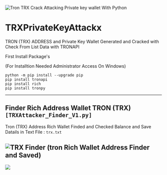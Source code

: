 ![Tron TRX Crack Attacking Private key wallet With Python](https://raw.githubusercontent.com/Pymmdrza/TRXPrivateKeyAttackx/mainx/TRONXATTACK.jpg 'Tron TRX Crack Attacking Private key wallet With Python')

# TRXPrivateKeyAttackx
TRON (TRX) ADDRESS and Private Key Wallet Generated and Cracked with Check From List Data with TRONAPI

First Install Package's

(For Installtion Needed Administrator Access On Windows)
```
python -m pip install --upgrade pip
pip install tronapi
pip install rich
pip install tronpy
```


---
## Finder Rich Address Wallet TRON (TRX) `[TRXAttacker_Finder_V1.py]` 

Tron (TRX) Address Rich Wallet Finded and Checked Balance and Save Datails in Text File : `trx.txt`

![TRX Finder (tron Rich Wallet Address Finder and Saved)](https://raw.githubusercontent.com/Pymmdrza/TRXPrivateKeyAttackx/mainx/TrxAttackerFinder.JPG 'tron Rich Wallet Address Finder and Saved')
---
![](https://raw.githubusercontent.com/Pymmdrza/TRXPrivateKeyAttackx/mainx/trxAPIAttack.JPG)
